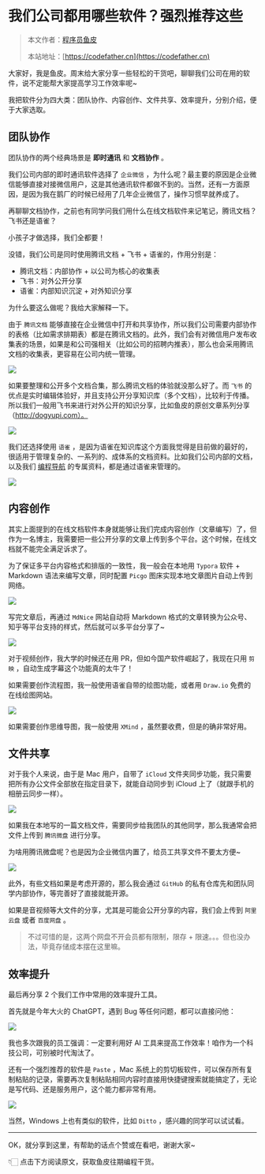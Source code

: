 # 我们公司都用哪些软件？强烈推荐这些

> 本文作者：[程序员鱼皮](https://yuyuanweb.feishu.cn/wiki/Abldw5WkjidySxkKxU2cQdAtnah)
>
> 本站地址：[https://codefather.cn](https://codefather.cn)

大家好，我是鱼皮。周末给大家分享一些轻松的干货吧，聊聊我们公司在用的软件，说不定能帮大家提高学习工作效率呢~

我把软件分为四大类：团队协作、内容创作、文件共享、效率提升，分别介绍，便于大家选取。



## 团队协作

团队协作的两个经典场景是 **即时通讯** 和 **文档协作** 。

我们公司内部的即时通讯软件选择了 `企业微信` ，为什么呢？最主要的原因是企业微信能够直接对接微信用户，这是其他通讯软件都做不到的。当然，还有一方面原因，是因为我在鹅厂的时候已经用了几年企业微信了，操作习惯早就养成了。

再聊聊文档协作，之前也有同学问我们用什么在线文档软件来记笔记，腾讯文档？飞书还是语雀？

小孩子才做选择，我们全都要！

没错，我们公司是同时使用腾讯文档 + 飞书 + 语雀的，作用分别是：

- 腾讯文档：内部协作 + 以公司为核心的收集表
- 飞书：对外公开分享
- 语雀：内部知识沉淀 + 对外知识分享

为什么要这么做呢？我给大家解释一下。

由于 `腾讯文档` 能够直接在企业微信中打开和共享协作，所以我们公司需要内部协作的表格（比如需求排期表）都是在腾讯文档的。此外，我们会有对微信用户发布收集表的场景，如果是和公司强相关（比如公司的招聘内推表），那么也会采用腾讯文档的收集表，更容易在公司内统一管理。

![](https://pic.yupi.icu/1/image-20231119222906925.png)

如果要整理和公开多个文档合集，那么腾讯文档的体验就没那么好了。而 `飞书`  的优点是实时编辑体验好，并且支持公开分享知识库（多个文档），比较利于传播。所以我们一般用飞书来进行对外公开的知识分享，比如鱼皮的原创文章系列分享（http://dogyupi.com）。

![](https://pic.yupi.icu/1/image-20231119222935260.png)

我们还选择使用 `语雀` ，是因为语雀在知识库这个方面我觉得是目前做的最好的，很适用于管理复杂的、一系列的、成体系的文档资料。比如我们公司内部的文档，以及我们 [编程导航](https://mp.weixin.qq.com/s?__biz=MzI1NDczNTAwMA==&mid=2247551600&idx=2&sn=829527e998d88a5d5cebbc0a26107fcf&scene=21#wechat_redirect) 的专属资料，都是通过语雀来管理的。

![](https://pic.yupi.icu/1/image-20231119223014040.png)



## 内容创作

其实上面提到的在线文档软件本身就能够让我们完成内容创作（文章编写）了，但作为一名博主，我需要把一些公开分享的文章上传到多个平台。这个时候，在线文档就不能完全满足诉求了。

为了保证多平台内容格式和排版的一致性，我一般会在本地用 `Typora` 软件 + Markdown 语法来编写文章，同时配置 `Picgo` 图床实现本地文章图片自动上传到网络。

![](https://pic.yupi.icu/1/image-20231119224923109.png)

写完文章后，再通过 `MdNice` 网站自动将 Markdown 格式的文章转换为公众号、知乎等平台支持的样式，然后就可以多平台分享了~

![](https://pic.yupi.icu/1/image-20231119223640841.png)

对于视频创作，我大学的时候还在用 PR，但如今国产软件崛起了，我现在只用 `剪映` ，自动生成字幕这个功能真的太牛了！

如果需要创作流程图，我一般使用语雀自带的绘图功能，或者用 `Draw.io` 免费的在线绘图网站。

![](https://pic.yupi.icu/1/image-20231119225147035.png)

如果需要创作思维导图，我一般使用 `XMind` ，虽然要收费，但是的确非常好用。



## 文件共享

对于我个人来说，由于是 Mac 用户，自带了 `iCloud` 文件夹同步功能，我只需要把所有办公文件全部放在指定目录下，就能自动同步到 iCloud 上了（就跟手机的相册云同步一样）。

![](https://pic.yupi.icu/1/image-20231119224021647.png)

如果我在本地写的一篇文档文件，需要同步给我团队的其他同学，那么我通常会把文件上传到 `腾讯微盘` 进行分享。

为啥用腾讯微盘呢？也是因为企业微信内置了，给员工共享文件不要太方便~

![](https://pic.yupi.icu/1/image-20231119224250347.png)

此外，有些文档如果是考虑开源的，那么我会通过 `GitHub` 的私有仓库先和团队同学内部协作，等完善好了直接就能开源。

如果是音视频等大文件的分享，尤其是可能会公开分享的内容，我们会上传到 `阿里云盘` 或者 `百度网盘` 。

> 不过可惜的是，这两个网盘不开会员都有限制，限存 + 限速。。。但也没办法，毕竟存储成本摆在这里嘛。



## 效率提升

最后再分享 2 个我们工作中常用的效率提升工具。

首先就是今年大火的 ChatGPT，遇到 Bug 等任何问题，都可以直接问他：

![](https://pic.yupi.icu/1/image-20231119225432479.png)

我也多次跟我的员工强调：一定要利用好 AI 工具来提高工作效率！咱作为一个科技公司，可别被时代淘汰了。

还有一个强烈推荐的软件是 `Paste` ，Mac 系统上的剪切板软件，可以保存所有复制粘贴的记录，需要再次复制粘贴相同内容时直接用快捷键搜索就能搞定了，无论是写代码、还是服务用户，这个能力都非常有用。

![](https://pic.yupi.icu/1/image-20231119225836894.png)

当然，Windows 上也有类似的软件，比如 `Ditto` ，感兴趣的同学可以试试看。



---



OK，就分享到这里，有帮助的话点个赞或在看吧，谢谢大家~ 

👇🏻 点击下方阅读原文，获取鱼皮往期编程干货。

